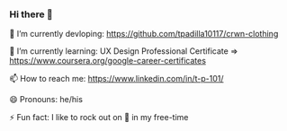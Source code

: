 ### Hi there 👋

🔭 I’m currently devloping: https://github.com/tpadilla10117/crwn-clothing

🌱 I’m currently learning: UX Design Professional Certificate => https://www.coursera.org/google-career-certificates

📫 How to reach me: https://www.linkedin.com/in/t-p-101/

😄 Pronouns: he/his

⚡ Fun fact: I like to rock out on 🎸 in my free-time

